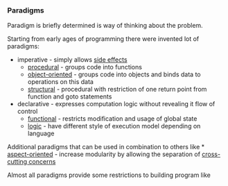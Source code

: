 ### Paradigms

Paradigm is briefly determined is way of thinking about the problem.

Starting from early ages of programming there were invented lot of paradigms: 
* imperative - simply allows [side effects](terminology.md#side-effect)
    * [procedural]() - groups code into functions
    * [object-oriented](oop/index.md) - groups code into objects and binds data to operations on this data
    * [structural]() - procedural with restriction of one return point from function and goto statements
* declarative - expresses computation logic without revealing it flow of control
    * [functional]() - restricts modification and usage of global state
    * [logic]() - have different style of execution model depending on language

Additional paradigms that can be used in combination to others like
    * [aspect-oriented]() - increase modularity by allowing the separation of 
    [cross-cutting concerns](terminology.md#cross-cutting-concerns) 
  
  
Almost all paradigms provide some restrictions to building program like     